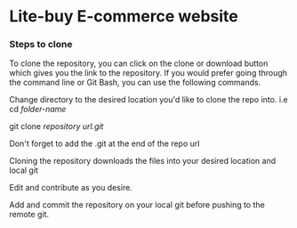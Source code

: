 # Lite-buy E-commerce website

### Steps to clone

To clone the repository, you can click on the clone or download button which gives you the link to the repository. If you would prefer going through the command line or Git Bash, you can use the following commands.

Change directory to the desired location you'd like to clone the repo into. i.e cd *folder-name*

git clone *repository url.git*

Don't forget to add the .git at the end of the repo url

Cloning the repository downloads the files into your desired location and local git

Edit and contribute as you desire.

Add and commit the repository on your local git before pushing to the remote git.